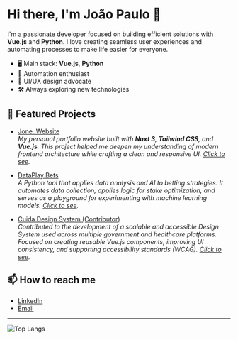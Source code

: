 # Hi there, I'm João Paulo 👋

I'm a passionate developer focused on building efficient solutions with **Vue.js** and **Python**. I love creating seamless user experiences and automating processes to make life easier for everyone. 

- 🖥️ Main stack: **Vue.js**, **Python**
- 🤖 Automation enthusiast
- 🎨 UI/UX design advocate
- 🛠️ Always exploring new technologies

## 🚀 Featured Projects

- [Jone. Website](https://github.com/johnn1sbo3s/jp_landing_page)  
  *My personal portfolio website built with **Nuxt 3**, **Tailwind CSS**, and **Vue.js**. This project helped me deepen my understanding of modern frontend architecture while crafting a clean and responsive UI. [Click to see](https://jonedev.vercel.app/).*

- [DataPlay Bets](https://github.com/johnn1sbo3s/jonebet)  
  *A Python tool that applies data analysis and AI to betting strategies. It automates data collection, applies logic for stake optimization, and serves as a playground for experimenting with machine learning models. [Click to see](https://dataplaybets.vercel.app/).*

- [Cuida Design System (Contributor)](https://github.com/Sysvale/cuida)  
  *Contributed to the development of a scalable and accessible Design System used across multiple government and healthcare platforms. Focused on creating reusable Vue.js components, improving UI consistency, and supporting accessibility standards (WCAG). [Click to see](https://cuida.framer.wiki/).*

## 📫 How to reach me

- [LinkedIn](https://www.linkedin.com/in/joaopaulo-castro/)
- [Email](mailto:joaopaulosncastro@gmail.com)

---

![Top Langs](https://github-readme-stats.vercel.app/api/top-langs/?username=johnn1sbo3s&layout=compact&theme=vue)

